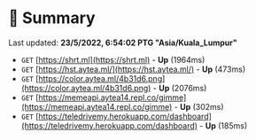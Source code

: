 # 📖 Summary
Last updated: **23/5/2022, 6:54:02 PTG "Asia/Kuala_Lumpur"**

- `GET` [https://shrt.ml](https://shrt.ml) - **Up** (1964ms)
- `GET` [https://hst.aytea.ml/](https://hst.aytea.ml/) - **Up** (473ms)
- `GET` [https://color.aytea.ml/4b31d6.png](https://color.aytea.ml/4b31d6.png) - **Up** (2076ms)
- `GET` [https://memeapi.aytea14.repl.co/gimme](https://memeapi.aytea14.repl.co/gimme) - **Up** (302ms)
- `GET` [https://teledrivemy.herokuapp.com/dashboard](https://teledrivemy.herokuapp.com/dashboard) - **Up** (185ms)
